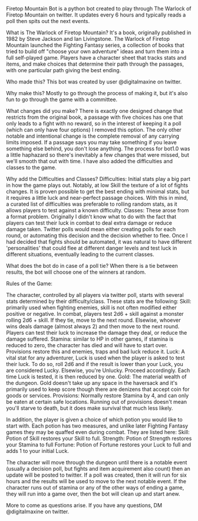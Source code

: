 Firetop Mountain Bot is a python bot created to play through The Warlock of Firetop Mountain on twitter. 
It updates every 6 hours and typically reads a poll then spits out the next events.

What is The Warlock of Firetop Mountain?
It's a book, originally published in 1982 by Steve Jackson and Ian Livingstone. The Warlock of Firetop Mountain launched the Fighting Fantasy series, a collection of books that tried to build off "choose your own adventure" ideas and turn them into a full self-played game. Players have a character sheet that tracks stats and items, and make choices that determine their path through the passages, with one particular path giving the best ending.

Who made this?
This bot was created by user @digitalmaxine on twitter.

Why make this?
Mostly to go through the process of making it, but it's also fun to go through the game with a committee.

What changes did you make?
There is exactly one designed change that restricts from the original book, a passage with five choices has one that only leads to a fight with no reward, so in the interest of keeping it a poll (which can only have four options) I removed this option. The only other notable and intentional change is the complete removal of any carrying limits imposed. If a passage says you may take something if you leave something else behind, you don't lose anything. The process for bot1.0 was a little haphazard so there's inevitably a few changes that were missed, but we'll smooth that out with time. I have also added the difficulties and classes to the game.

Why add the Difficulties and Classes?
Difficulties: Initial stats play a big part in how the game plays out. Notably, at low Skill the texture of a lot of fights changes. It is proven possible to get the best ending with minimal stats, but it requires a little luck and near-perfect passage choices. With this in mind, a curated list of difficulties was preferable to rolling random stats, as it allows players to test against a known difficulty.
Classes: These arose from a format problem. Originally I didn't know what to do with the fact that players can test their luck in combat to deal extra damage or reduce damage taken. Twitter polls would mean either creating polls for each round, or automating this decision and the decision whether to flee. Once I had decided that fights should be automated, it was natural to have different 'personalities' that could flee at different danger levels and test luck in different situations, eventually leading to the current classes. 

What does the bot do in case of a poll tie?
When there is a tie between results, the bot will choose one of the winners at random.


Rules of the Game:

The character, controlled by all players via twitter poll, starts with several stats determined by their difficulty/class. These stats are the following:
Skill: primarily used when fighting enemies, skill is not often modified either positive or negative. In combat, players test 2d6 + skill against a monster rolling 2d6 + skill. If they tie, move to the next round. Elsewise, whoever wins deals damage (almost always 2) and then move to the next round. Players can test their luck to increase the damage they deal, or reduce the damage suffered.
Stamina: similar to HP in other games, if stamina is reduced to zero, the character has died and will have to start over. Provisions restore this and enemies, traps and bad luck reduce it.
Luck: A vital stat for any adventurer, Luck is used when the player is asked to test their luck. To do so, roll 2d6 and if the result is lower than your Luck, you are considered Lucky. Elsewise, you're Unlucky. Proceed accordingly. Each time Luck is tested, it is then reduced by one.
Gold: The material wealth of the dungeon. Gold doesn't take up any space in the haversack and it's primarily used to keep score though there are denizens that accept coin for goods or services.
Provisions: Normally restore Stamina by 4, and can only be eaten at certain safe locations. Running out of provisions doesn't mean you'll starve to death, but it does make survival that much less likely.

In addition, the player is given a choice of which potion you would like to start with. Each potion has two measures, and unlike later Fighting Fantasy games they may be quaffed even during combat. They are listed here:
Skill: Potion of Skill restores your Skill to full.
Strength: Potion of Strength restores your Stamina to full
Fortune: Potion of Fortune restores your Luck to full and adds 1 to your initial Luck.

The character will move through the dungeon until there is a notable event (usually a decision poll, but fights and item acquirement also count) then an update will be posted to twitter. If a poll was created, then it will run for six hours and the results will be used to move to the next notable event. If the character runs out of stamina or any of the other ways of ending a game, they will run into a game over, then the bot will clean up and start anew.

More to come as questions arise. If you have any questions, DM @digitalmaxine on twitter.
